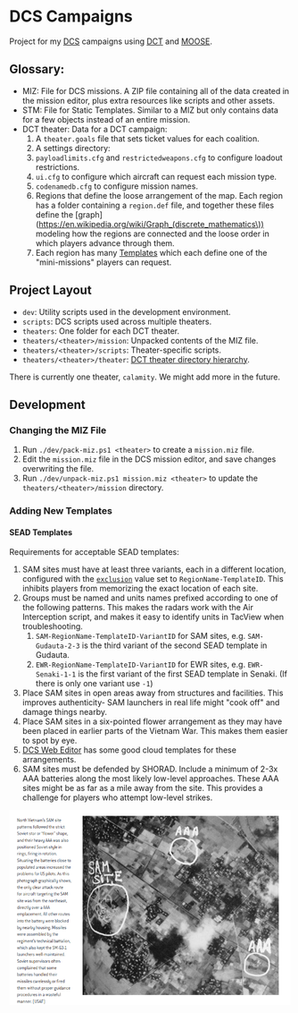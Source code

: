 # DCS Campaigns

Project for my [DCS](https://www.digitalcombatsimulator.com) campaigns using [DCT](https://github.com/jtoppins/dct) and [MOOSE](https://github.com/FlightControl-Master/MOOSE).

## Glossary:

- MIZ: File for DCS missions. A ZIP file containing all of the data created in the mission editor, plus extra resources like scripts and other assets.
- STM: File for Static Templates. Similar to a MIZ but only contains data for a few objects instead of an entire mission.
- DCT theater: Data for a DCT campaign:
  1. A `theater.goals` file that sets ticket values for each coalition.
  1. A settings directory:
    1. `payloadlimits.cfg` and `restrictedweapons.cfg` to configure loadout restrictions.
    1. `ui.cfg` to configure which aircraft can request each mission type.
    1. `codenamedb.cfg` to configure mission names.
  1. Regions that define the loose arrangement of the map. Each region has a folder containing a `region.def` file, and together these files define the [graph](https://en.wikipedia.org/wiki/Graph_(discrete_mathematics\)) modeling how the regions are connected and the loose order in which players advance through them.
  1. Each region has many [Templates](https://jtoppins.github.io/dct/designer.html#templates) which each define one of the "mini-missions" players can request.

## Project Layout

- `dev`: Utility scripts used in the development environment.
- `scripts`: DCS scripts used across multiple theaters.
- `theaters`: One folder for each DCT theater.
- `theaters/<theater>/mission`: Unpacked contents of the MIZ file.
- `theaters/<theater>/scripts`: Theater-specific scripts.
- `theaters/<theater>/theater`: [DCT theater directory hierarchy](https://jtoppins.github.io/dct/designer.html#theater).

There is currently one theater, `calamity`. We might add more in the future.

## Development

### Changing the MIZ File

1. Run `./dev/pack-miz.ps1 <theater>` to create a `mission.miz` file.
1. Edit the `mission.miz` file in the DCS mission editor, and save changes overwriting the file.
1. Run `./dev/unpack-miz.ps1 mission.miz <theater>` to update the `theaters/<theater>/mission` directory.

### Adding New Templates

#### SEAD Templates

Requirements for acceptable SEAD templates:

1. SAM sites must have at least three variants, each in a different location, configured with the [`exclusion`](https://jtoppins.github.io/dct/designer.html#exclusion) value set to `RegionName-TemplateID`. This inhibits players from memorizing the exact location of each site.
1. Groups must be named and units names prefixed according to one of the following patterns. This makes the radars work with the Air Interception script, and makes it easy to identify units in TacView when troubleshooting.
    1. `SAM-RegionName-TemplateID-VariantID` for SAM sites, e.g. `SAM-Gudauta-2-3` is the third variant of the second SEAD template in Gudauta.
    1. `EWR-RegionName-TemplateID-VariantID` for EWR sites, e.g. `EWR-Senaki-1-1` is the first variant of the first SEAD template in Senaki. (If there is only one variant use `-1`)
1. Place SAM sites in open areas away from structures and facilities. This improves authenticity- SAM launchers in real life might "cook off" and damage things nearby.
1. Place SAM sites in a six-pointed flower arrangement as they may have been placed in earlier parts of the Vietnam War. This makes them easier to spot by eye.
  1. [DCS Web Editor](https://dcs-web-editor.vercel.app/editor) has some good cloud templates for these arrangements.
1. SAM sites must be defended by SHORAD. Include a minimum of 2-3x AAA batteries along the most likely low-level approaches. These AAA sites might be as far as a mile away from the site. This provides a challenge for players who attempt low-level strikes.

![](docs/images/sa2.png)
